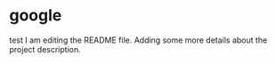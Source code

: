 # google
test
I am editing the README file. Adding some more details about the project description.
